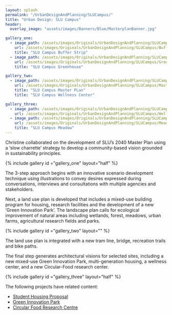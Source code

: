 ```yaml
---
layout: splash
permalink: "/UrbanDesignAndPlanning/SLUCampus/"
title: "Urban Design: SLU Campus"
header:
  overlay_image: "assets/images/Banners/Blue/MasterplanBanner.jpg"

gallery_one:
  - image_path: /assets/images/Originals/UrbanDesignAndPlanning/SLUCampus/BufferStrip.jpg
    url: /assets/images/Originals/UrbanDesignAndPlanning/SLUCampus/BufferStrip.jpg
    title: "SLU Campus Buffer Strip"
  - image_path: /assets/images/Originals/UrbanDesignAndPlanning/SLUCampus/Greenhouse.jpg
    url: /assets/images/Originals/UrbanDesignAndPlanning/SLUCampus/Greenhouse.jpg
    title: "SLU Campus Greenhouse"

gallery_two:
  - image_path: /assets/images/Originals/UrbanDesignAndPlanning/SLUCampus/MasterPlan.jpg
    url: /assets/images/Originals/UrbanDesignAndPlanning/SLUCampus/MasterPlan.jpg
    title: "SLU Campus Master PLan"
    title: "SLU Campus Wellness Center"

gallery_three:
  - image_path: /assets/images/Originals/UrbanDesignAndPlanning/SLUCampus/WellnessCenter.jpg
    url: /assets/images/Originals/UrbanDesignAndPlanning/SLUCampus/WellnessCenter.jpg
  - image_path: /assets/images/Originals/UrbanDesignAndPlanning/SLUCampus/Meadow.jpg
    url: /assets/images/Originals/UrbanDesignAndPlanning/SLUCampus/Meadow.jpg
    title: "SLU Campus Meadow"
---
```


Christine collaborated on the development of SLU’s 2040 Master
Plan using a ‘slow charrette’ strategy to develop a community-based vision
grounded in sustainability principles.

{% include gallery id ="gallery_one" layout="half" %}

The 3-step approach begins with an innovative scenario development technique
using illustrations to convey desires expressed during conversations,
interviews and consultations with multiple agencies and stakeholders.

Next, a land use plan is developed that includes a mixed-use building
program for housing, research facilities and the development of a
new ‘Green Innovation Park’. The landscape plan calls for ecological
improvement of natural areas including wetlands, forest, meadows,
urban farms, agricultural research fields and parks.

{% include gallery id ="gallery_two" layout="" %}

The land use plan is integrated with a new tram line, bridge, recreation
trails and bike paths.

The final step generates architectural visions for selected sites, including
a new mixed-use Green Innovation Park, multi-generation housing, a wellness
center, and a new Circular-Food research center.

{% include gallery id ="gallery_three" layout="half" %}

The following projects have related content:

* [Student Housing Proposal](/UrbanDesignAndPlanning/StudentHousing)
* [Green Innovation Park](/UrbanDesignAndPlanning/GreenInnovationPark)
* [Circular Food Research Centre](/UrbanDesignAndPlanning/CircularFoodResearch)
